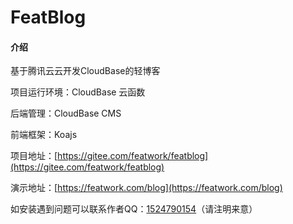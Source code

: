 # FeatBlog

#### 介绍

基于腾讯云云开发CloudBase的轻博客

项目运行环境：CloudBase 云函数

后端管理：CloudBase CMS

前端框架：Koajs

项目地址：[https://gitee.com/featwork/featblog](https://gitee.com/featwork/featblog)

演示地址：[https://featwork.com/blog](https://featwork.com/blog)

如安装遇到问题可以联系作者QQ：[1524790154](http://wpa.qq.com/msgrd?v=3&uin=1524790154&site=qq&menu=yes)（请注明来意）

